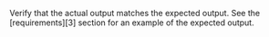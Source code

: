 Verify that the actual output matches the expected output. See the
[requirements][3] section for an example of the expected output.
